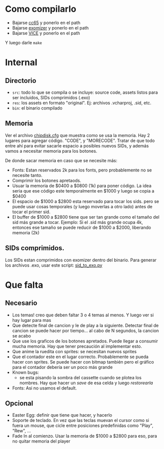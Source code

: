 # Como compilarlo

- Bajarse [cc65](http://cc65.github.io/cc65/) y ponerlo en el path
- Bajarse [exomizer](http://hem.bredband.net/magli143/exo/) y ponerlo en el path
- Bajarse [VICE](http://vice-emu.sourceforge.net/) y ponerlo en el path

Y luego darle `make`


# Internal

## Directorio

- `src`: todo lo que se compila o se incluye: source code, assets listos para ser incluidos, SIDs comprimidos (.exo)
- `res`: los assets en formato "original". Ej: archivos .vcharproj, .sid, etc.
- `bin`: el binario compilado

## Memoria

Ver el archivo [chipdisk.cfg](chipdisk.cfg) que muestra como se usa la memoria. 
Hay 2 lugares para agregar código. "CODE", y "MORECODE". Tratar de que todo entre ahí para evitar sacarle espacio a posibles nuevos SIDs, y además vamos a necesitar memoria para los botones.

De donde sacar memoria en caso que se necesite más:

- Fonts: Estan reservados 2k para los fonts, pero probablemente no se necesite tanto.
- Comprimir los botones apretaods.
- Usuar la memoria de $0400 a $0800 (1k) para poner código. La idea seria que ese código este temporalmente en $1000 y luego se copia a $0400
- El espacio de $1000 a $2800 esta reservado para tocar los sids. pero se puede usar cosas temporales (y luego moverlas a otro lado) antes de tocar el primer sid.
- El buffer de $1000 a $2800 tiene que ser tan grande como el tamaño del sid más grande a tocar. Ejemplo: Si el .sid más grande ocupa 4k, entonces ese tamaño se puede reducir de $1000 a $2000, liberando memoria (2k)

## SIDs comprimidos.

Los SIDs estan comprimidos con exomizer dentro del binario. Para generar los archivos .exo, usar este script: [sid_to_exo.py](https://github.com/ricardoquesada/c64-misc/blob/master/tools/sid_to_exo.py)


# Que falta


## Necesario

- Los temas! creo que deben faltar 3 o 4 temas al menos. Y luego ver si hay lugar para mas
- Que detecte final de cancion y le de play a la siguiente. Detectar final de cancion se puede hacer por tiempo... al cabo de N segundos, la cancion se acabo
- Que use los graficos de los botones apretados. Puede llegar a consumir mucha memoria. Hay que tener precaución al implementar esto.
- Que anime la ruedita con sprites: se necesitan nuevos sprites
- Que el contador este en el lugar correcto. Probablemente se pueda hacer con sprites. Se puede hacer con bitmap también pero el gráfico para el contador debería ser un poco más grande
- Known bugs:
   - se esta pisando la sombra del cassette cuando se plotea los nombres. Hay que hacer un _save_ de esa celda y luego _restorearla_
- Fonts: Asi no usamos el default.

## Opcional

- Easter Egg: definir que tiene que hacer, y hacerlo
- Soporte de teclado. En vez que las teclas muevan el cursor como si fuera un mouse, que cicle entre posiciones predefinidas como "Play", "Rew", ...
- Fade In al comienzo. Usar la memoria de $1000 a $2800 para eso, para no quitar memoria del player


